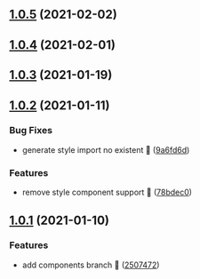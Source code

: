 ## [1.0.5](https://github.com/compare/v1.0.4...v1.0.5) (2021-02-02)



## [1.0.4](https://github.com/compare/v1.0.3...v1.0.4) (2021-02-01)



## [1.0.3](https://github.com/compare/v1.0.2...v1.0.3) (2021-01-19)



## [1.0.2](https://github.com/compare/v1.0.1...v1.0.2) (2021-01-11)


### Bug Fixes

* generate style import no existent 🌸 ([9a6fd6d](https://github.com/commit/9a6fd6de0f2a155cc8b85a4aad131994b0a01a5b))


### Features

* remove style component support 🍑 ([78bdec0](https://github.com/commit/78bdec0c0268ace5d3581994918b6f9e251e2f54))



## [1.0.1](https://github.com/compare/25074721a5e15e3c7b9bac60f3861b9a4099f4ef...v1.0.1) (2021-01-10)


### Features

* add components branch 🍰 ([2507472](https://github.com/commit/25074721a5e15e3c7b9bac60f3861b9a4099f4ef))



